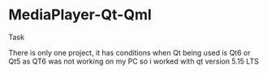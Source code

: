 # MediaPlayer-Qt-Qml
Task 

There is only one project, it has conditions when Qt being used is Qt6 or Qt5 as QT6 was not working on my PC so i worked with qt version 5.15 LTS
